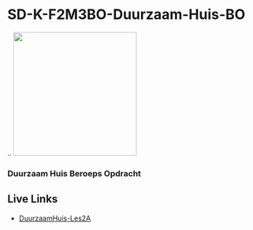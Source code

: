 # SD-K-F2M3BO-Duurzaam-Huis-BO

  
..
<img src="https://github.com/MediacollegeAmsterdam/SD-K-F2M3BO-Duurzaam-Huis-BO/blob/main/Duurzaam_huis_logo.png" width=250>
### Duurzaam Huis Beroeps Opdracht  

## Live Links
* [DuurzaamHuis-Les2A]


[DuurzaamHuis-Les2A]: http://30472.hosts1.ma-cloud.nl/SD-K-F2M3BO-Duurzaam-Huis-BO/les2A/testMyApi.html